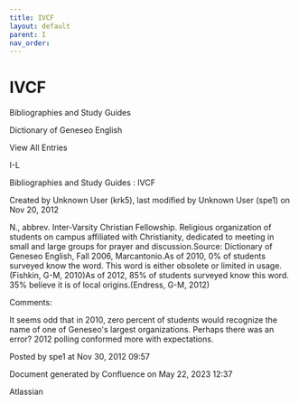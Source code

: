 ```yaml
---
title: IVCF
layout: default
parent: I
nav_order:
---
```


# IVCF

Bibliographies and Study Guides

Dictionary of Geneseo English

View All Entries

I-L

Bibliographies and Study Guides : IVCF

Created by  Unknown User (krk5), last modified by  Unknown User (spe1) on Nov 20, 2012

N., abbrev. Inter-Varsity Christian Fellowship. Religious organization of students on campus affiliated with Christianity, dedicated to meeting in small and large groups for prayer and discussion.Source: Dictionary of Geneseo English, Fall 2006, Marcantonio.As of 2010, 0% of students surveyed know the word. This word is either obsolete or limited in usage.(Fishkin, G-M, 2010)As of 2012, 85% of students surveyed know this word. 35% believe it is of local origins.(Endress, G-M, 2012)

Comments:

It seems odd that in 2010, zero percent of students would recognize the name of one of Geneseo's largest organizations. Perhaps there was an error? 2012 polling conformed more with expectations.

Posted by spe1 at Nov 30, 2012 09:57

Document generated by Confluence on May 22, 2023 12:37

Atlassian
